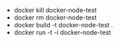 - docker kill docker-node-test
- docker rm docker-node-test
- docker build -t docker-node-test .
- docker run -t -i docker-node-test
